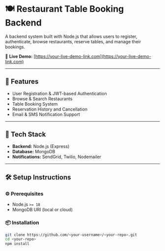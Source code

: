 # 🍽️ Restaurant Table Booking Backend

A backend system built with Node.js that allows users to register, authenticate, browse restaurants, reserve tables, and manage their bookings.

🔗 **Live Demo:** [https://your-live-demo-link.com](https://your-live-demo-link.com)


---

## 🚀 Features

- User Registration & JWT-based Authentication
- Browse & Search Restaurants
- Table Booking System
- Reservation History and Cancellation
- Email & SMS Notification Support

---

## 🧰 Tech Stack

- **Backend:** Node.js (Express)
- **Database:** MongoDB
- **Notifications:** SendGrid, Twilio, Nodemailer

---

## 🛠️ Setup Instructions

### ⚙️ Prerequisites

- Node.js `>= 18`
- MongoDB URI (local or cloud)

### 📦 Installation

```bash
git clone https://github.com/<your-username>/<your-repo>.git
cd <your-repo>
npm install
